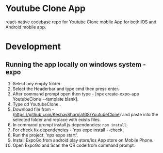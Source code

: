 # Youtube Clone App #
react-native codebase repo for Youtube Clone mobile App for both iOS and Android mobile app.
# Development

## Running the app locally on windows system - expo

1. Select any empty folder.
2. Select the Headerbar and type cmd then press enter.
3. After command prompt open then type - [npx create-expo-app YoutubeClone --template blank].
4. Type cd YoutubeClone .
5. Download file from - (https://github.com/KeshavSharma108/YoutubeClone) and paste into the selected folder and replace with exists files.
6. In command prompt install js dependencies: `npm install`.
7. For check fix dependencies - 'npx expo install --check',
8. Run the project: 'npx expo start'.
9. Install ExpoGo from android play store/ios App store on Mobile Phone.
10. Open ExpoGo and Scan the QR code from command prompt.